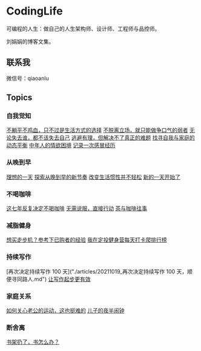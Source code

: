 # CodingLife

可编程的人生：做自己的人生架构师、设计师、工程师与品控师。

刘娟娟的博客文集。

## 联系我

微信号：qiaoanlu

## Topics

### 自我觉知

[不躺平不鸡血，只不过是生活方式的选择](./articles/20211022_不躺平不鸡血，只不过是生活方式的选择.md)
[不脱离立场，就只能做争口气的弱者](./articles/20211025_不脱离立场，就只能做争口气的弱者.md)
[无论失去谁，都不该失去自己](./articles/20211031_无论失去谁都不该失去自己.md)
[逃避有理，但解决不了真正的难题](./articles/20211101_逃避有理，但解决不了真正的难题.md)
[找寻自我与家庭的动态平衡](./articles/20211023_找寻自我与家庭的动态平衡.md)
[中年人的情欲困境](./articles/20210928_中年人的情欲困境.md)
[记录一次感冒经历](./articles/20211015_记录一次感冒经历.md)

### 从晚到早

[理想的一天](./articles/20211015_理想的一天.md)
[探索从晚到早的新节奏](./articles/20211020_探索从晚到早的新节奏.md)
[改变生活惯性并不轻松](./articles/20211028_改变生活惯性并不轻松.md)
[新的一天开始了](./articles/20211029_新的一天开始了.md)

### 不喝咖啡

[这七年反复决定不喝咖啡](./articles/20210929_这七年反复决定不喝咖啡.md)
[无需说服，直接行动](./articles/20210930_无需说服，直接行动.md)
[茶与咖啡往事](./articles/20211030_茶与咖啡往事.md)

### 减脂健身

[想买走步机？参考下已购者的经验](./articles/20210914_想买走步机？参考下已购者的经验.md)
[我在定投健身营每天打卡爬排行榜](./articles/20211027_我在定投健身营每天打卡爬排行榜.md)

### 持续写作

[再次决定持续写作 100 天]("./articles/20211019_再次决定持续写作 100 天，顺便寻同路人.md")
[让写作起步更有效](./articles/20211026_让写作起步更有效.md)

### 家庭关系

[如何关心老公的运动，这也挺难的](./articles/20211018_如何关心老公的运动，这也挺难的.md)
[儿子的夜半闹钟](./articles/20211015_儿子的夜半闹钟.md)

### 断舍离

[书架扔了，书怎么办？](./articles/20210927_书架扔了，书怎么办？.md)

